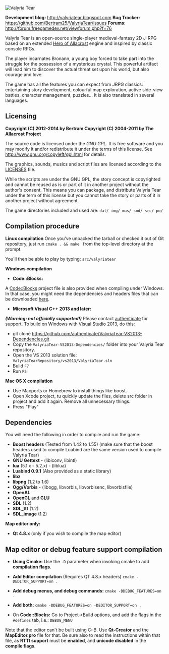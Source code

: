 ![Valyria Tear](https://raw.githubusercontent.com/Bertram25/ValyriaTear/master/img/logos/valyria_logo_black.png)

**Development blog:** http://valyriatear.blogspot.com
**Bug Tracker:** https://github.com/Bertram25/ValyriaTear/issues
**Forums:** http://forum.freegamedev.net/viewforum.php?f=76

Valyria Tear is an open-source single-player medieval-fantasy 2D J-RPG based on an extended [Hero of Allacrost](http://www.allacrost.org/) engine and inspired by classic console RPGs.

The player incarnates Bronann, a young boy forced to take part into the struggle for the possession of a mysterious crystal.
This powerful artifact will lead him to discover the actual threat set upon his world, but also courage and love.

The game has all the features you can expect from JRPG classics: entertaining story development, colourful map exploration, active side-view battles, character management, puzzles... It is also translated in several languages.

## Licensing

**Copyright (C) 2012-2014 by Bertram
Copyright (C) 2004-2011 by The Allacrost Project**

The source code is licensed under the *GNU GPL*. It is free software and you may
modify it and/or redistribute it under the terms of this license.
See http://www.gnu.org/copyleft/gpl.html for details.

The graphics, sounds, musics and script files are licensed according to the [LICENSES](https://raw.githubusercontent.com/Bertram25/ValyriaTear/master/LICENSES) file.

While the scripts are under the GNU GPL, the story concept is copyrighted and cannot be reused as is or part of it in another project without the author's consent.
This means you can package, and distribute Valyria Tear under the term of this license but you cannot take the story or parts of it in another project without agreement.

The game directories included and used are:
`dat/ img/ mus/ snd/ src/ po/`

## Compilation procedure

**Linux compilation**
Once you've unpacked the tarball or checked it out of Git repository,
just run `cmake . && make ` from the top-level directory at the prompt.

You'll then be able to play by typing: `src/valyriatear`

**Windows compilation**
- **Code::Blocks:**

A [Code::Blocks](http://www.codeblocks.org/) project file is also provided when compiling under Windows.
In that case, you might need the dependencies and headers files that can be downloaded [here](http://sourceforge.net/projects/valyriatear/files/win32-depends/valyriatear-win32-depends-sdl1.2-2012.08.30.zip/download).

- **Microsoft Visual C++ 2013 and later:**

_**(Warning: not officially supported!)**_
Please contact [authenticate](https://github.com/authenticate) for support.
To build on Windows with Visual Studio 2013, do this:
- git clone https://github.com/authenticate/ValyriaTear-VS2013-Dependencies.git
- Copy the ```ValyriaTear-VS2013-Dependencies/``` folder into your Valyria Tear repository.
- Open the VS 2013 solution file: ```ValyriaTearRepository/vs2013/ValyriaTear.sln```
- Build ```F7```
- Run ```F5```

**Mac OS X compilation**
- Use Macports or Homebrew to install things like boost.
- Open Xcode project, tu quickly update the files, delete src folder in project and add it again. Remove all unnecessary things.
- Press "Play"


## Dependencies

You will need the following in order to compile and run the game:

- **Boost headers** (Tested from 1.42 to 1.55)
(make sure that the boost headers used to compile Luabind are the same version used to compile Valyria Tear)
- **GNU Gettext** - (libiconv, libintl)
- **lua** (5.1.x - 5.2.x) - (liblua)
- **Luabind 0.9.1** (Also provided as a static library)
- **libz**
- **libpng** (1.2 to 1.6)
- **Ogg/Vorbis** - (libogg, libvorbis, libvorbisenc, libvorbisfile)
- **OpenAL**
- **OpenGL** and **GLU**
- **SDL** (1.2)
- **SDL_ttf** (1.2)
- **SDL_image** (1.2)

**Map editor only:**
- **Qt 4.8.x** (only if you wish to compile the map editor)

## Map editor or debug feature support compilation

- **Using Cmake:**
Use the `-D` parameter when invoking cmake to add **compilation flags**.

- **Add Editor compilation** (Requires QT 4.8.x headers)
`cmake -DEDITOR_SUPPORT=on .`

- **Add debug menus, and debug commands:**
`cmake -DDEBUG_FEATURES=on .`

- **Add both:**
`cmake -DDEBUG_FEATURES=on -DEDITOR_SUPPORT=on .`

- On **Code::Blocks:**
Go to Project->Build options, and add the flags in the `#defines` tab, i.e.:
`DEBUG_MENU`

Note that the editor can't be built using C::B. Use **Qt-Creator** and the **MapEditor.pro** file for that.
Be sure also to read the instructions within that file, as **RTTI support** must be **enabled**, and **unicode disabled** in the **compile flags**.
